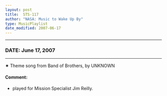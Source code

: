```yaml
---
layout: post
title:  STS-117
author: "NASA: Music to Wake Up By"
type: MusicPlaylist
date_modified: 2007-06-17
---
```


----
### DATE: June 17, 2007
----
✷ Theme song from Band of Brothers, by UNKNOWN

#### Comment:
* played for Mission Specialist Jim Reilly.
